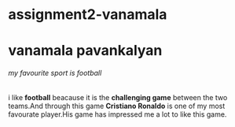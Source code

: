 # assignment2-vanamala
# vanamala pavankalyan 
###### my favourite sport is football

i like **football**  beacause it is the **challenging  game** between the two teams.And through this game **Cristiano Ronaldo** is one of my most favourate player.His game has impressed me  a lot to like this game.